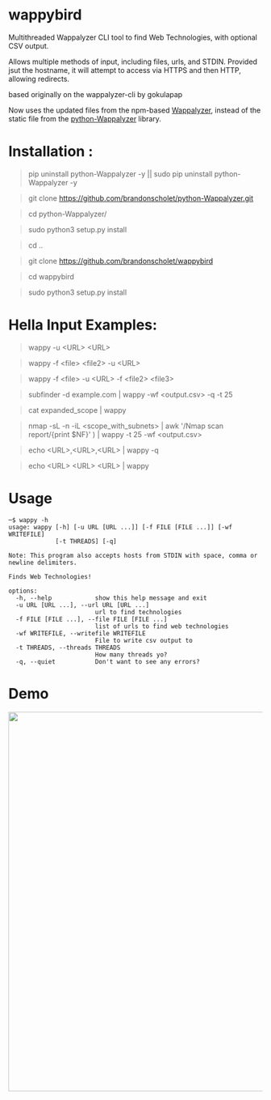# wappybird

Multithreaded Wappalyzer CLI tool to find Web Technologies, with optional CSV output.

Allows multiple methods of input, including files, urls, and STDIN. Provided jsut the hostname, it will attempt to access via HTTPS and then HTTP, allowing redirects.

based originally on the wappalyzer-cli by gokulapap

Now uses the updated files from the npm-based [Wappalyzer](https://github.com/wappalyzer/wappalyzer/), instead of the static file from the [python-Wappalyzer](https://github.com/chorsley/python-Wappalyzer) library.

# Installation :

> pip uninstall python-Wappalyzer -y || sudo pip uninstall python-Wappalyzer -y

> git clone https://github.com/brandonscholet/python-Wappalyzer.git

> cd python-Wappalyzer/

> sudo python3 setup.py install

> cd ..

> git clone https://github.com/brandonscholet/wappybird

> cd wappybird

> sudo python3 setup.py install

# Hella Input Examples:

> wappy -u \<URL\> \<URL\>

> wappy -f \<file\> \<file2\> -u \<URL\>

> wappy -f \<file\> -u \<URL\> -f \<file2\> \<file3\> 

> subfinder -d example.com | wappy -wf <output.csv> -q -t 25

> cat expanded_scope | wappy

> nmap -sL -n -iL \<scope_with_subnets\> | awk '/Nmap scan report/{print $NF}'  ) | wappy -t 25 -wf \<output.csv\>

> echo \<URL\>,\<URL\>,\<URL\> | wappy -q

> echo \<URL\> \<URL\> \<URL\> | wappy 

# Usage

```
─$ wappy -h
usage: wappy [-h] [-u URL [URL ...]] [-f FILE [FILE ...]] [-wf WRITEFILE]
             [-t THREADS] [-q]

Note: This program also accepts hosts from STDIN with space, comma or newline delimiters.

Finds Web Technologies!

options:
  -h, --help            show this help message and exit
  -u URL [URL ...], --url URL [URL ...]
                        url to find technologies
  -f FILE [FILE ...], --file FILE [FILE ...]
                        list of urls to find web technologies
  -wf WRITEFILE, --writefile WRITEFILE
                        File to write csv output to
  -t THREADS, --threads THREADS
                        How many threads yo?
  -q, --quiet           Don't want to see any errors?

```

# Demo 
<img src="https://github.com/brandonscholet/wappybird/blob/master/walkthrough.gif?" width=750>
